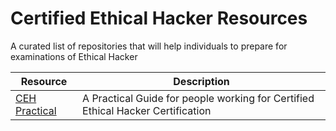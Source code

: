 # Certified Ethical Hacker Resources
A curated list of repositories that will help individuals to prepare for examinations of Ethical Hacker 

| Resource | Description |
|-----------|-----|
| <a href="https://book.thegurusec.com/certifications/certified-ethical-hacker-practical">CEH Practical</a>  | A Practical Guide for people working for Certified Ethical Hacker Certification  |
